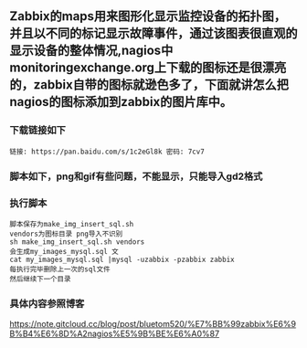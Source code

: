 ##    Zabbix的maps用来图形化显示监控设备的拓扑图，并且以不同的标记显示故障事件，通过该图表很直观的显示设备的整体情况,nagios中monitoringexchange.org上下载的图标还是很漂亮的，zabbix自带的图标就逊色多了，下面就讲怎么把nagios的图标添加到zabbix的图片库中。
###  下载链接如下
```
链接: https://pan.baidu.com/s/1c2eGl8k 密码: 7cv7
```
###   脚本如下，png和gif有些问题，不能显示，只能导入gd2格式

###   执行脚本
```
脚本保存为make_img_insert_sql.sh
vendors为图标目录 png导入不识别
sh make_img_insert_sql.sh vendors 
会生成my_images_mysql.sql 文
cat my_images_mysql.sql |mysql -uzabbix -pzabbix zabbix
每执行完毕删除上一次的sql文件
然后继续下一个目录
```
###  具体内容参照博客
https://note.gitcloud.cc/blog/post/bluetom520/%E7%BB%99zabbix%E6%9B%B4%E6%8D%A2nagios%E5%9B%BE%E6%A0%87
